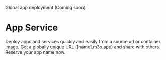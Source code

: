 Global app deployment (Coming soon)

# App Service

Deploy apps and services quickly and easily from a source url or container image. 
Get a globally unique URL ([name].m3o.app) and share with others. Reserve your app name now.
